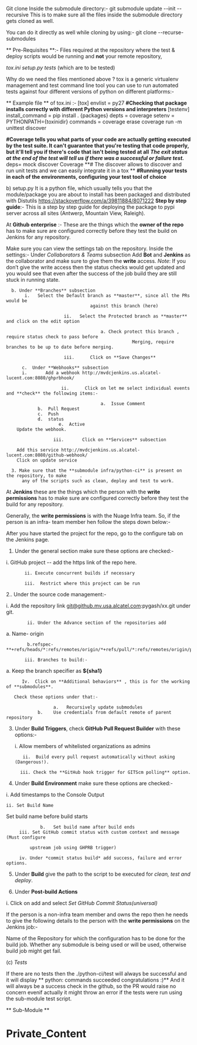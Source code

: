 Git clone <repo to be cloned>
Inside the submodule directory:-
git submodule update --init --recursive
This is to make sure all the files inside the submodule directory gets cloned as well.

You can do it directly as well while cloning by using:-
git clone --recurse-submodules <repo to be cloned>

** Pre-Requisites **:-
Files required at the repository where the test & deploy scripts would be running and **not** your remote repository,

*tox.ini*
*setup.py*
*tests* (which are to be tested)

Why do we need the files mentioned above ?
tox is a generic virtualenv management and test command line tool you can use to run automated tests against four different versions of python on different platforms:-

** Example file ** of tox.ini :-
[tox]
envlist = py27
**#Checking that package installs correctly with different Python versions and interpreters**
[testenv]
install_command = pip install . {packages}
depts = coverage
setenv = PYTHONPATH={toxinidir}
commands =
        coverage erase
        coverage run -m unittest discover
       

**#Coverage tells you what parts of your code are actually getting executed by the test suite. It can't guarantee that you're testing that code properly, but it'll tell you if there's code that isn't being tested at all**
***The exit status at the end of the test will tell us if there was a successful or failure test.***
deps=
        mock
        discover
        Coverage
**# The discover allows to discover and run unit tests and we can easily integrate it in a tox **
**#Running your tests in each of the environments, configuring your test tool of choice**
   

  b) setup.py
It  is a python file, which usually tells you that the module/package you are about to install has been packaged and distributed with Distutils
https://stackoverflow.com/a/39811884/8071222
**Step by step guide**:- This is a step by step guide for deploying the package to pypi server across all sites (Antwerp, Mountain View, Raleigh).

At **Github enterprise** :- These are the things which the **owner of the repo**  has to make sure are configured correctly before they test the build on Jenkins for any repository.

Make sure you can view the settings tab on the repository.
Inside the settings:-
Under *Collaborators & Teams* subsection
Add **Bot** and **Jenkins** as the collaborator and make sure to give them the **write** access. 
*Note*: If you don’t give the write access then the status checks would get updated and you would see that even after the success of the job build they are still stuck in running state.
	      
      b. Under **Branches** subsection
		   i. 	Select the Default branch as **master**, since all the PRs would be           
                                    against this branch (here)
		
                          ii.	Select the Protected branch as **master** and click on the edit option
                                    
                                   		a. Check protect this branch , require status check to pass before                                                
                                                    Merging, require branches to be up to date before merging.
		
                          iii.      Click on **Save Changes**
     
	      c.  Under **Webhooks** subsection
		  i.       Add a webhook http://mvdcjenkins.us.alcatel-lucent.com:8080/ghprbhook/
		
                         ii.      Click on let me select individual events and **check** the following items:-
		
                                  		a.  Issue Comment
				b.  Pull Request
				c.  Push
				d.  status
			            e.  Active
		Update the webhook.
     
                      iii.       Click on **Services** subsection

		Add this service http://mvdcjenkins.us.alcatel-lucent.com:8080/github-webhook/
		Click on update service

      3. Make sure that the **submodule infra/python-ci** is present on the repository, to make     .                   
          any of the scripts such as clean, deploy and test to work.
           
At **Jenkins** these are the things which the person with the **write permissions** has to make sure are configured correctly before they test the build for any repository.

Generally, the **write permissions** is with the Nuage Infra team. So, if the person is an infra- team member hen follow the steps down below:-	

After you have started the project for the repo, go to the configure tab on the Jenkins page.
 1.  Under the general section make sure these options are checked:-
	
i.  GitHub project -- add the https link of the repo here. 
           
           ii. Execute concurrent builds if necessary
           
           iii.  Restrict where this project can be run
        
 2..    Under the source code management:-
                            
 i. Add the repository link git@github.mv.usa.alcatel.com:pygash/xx.git under git.
	      
            ii. Under the Advance section of the repositories add 

a. Name- origin
                         
            b.refspec-**+refs/heads/*:refs/remotes/origin/*+refs/pull/*:refs/remotes/origin/pr/***
           
           iii. Branches to build:-

a.  Keep the branch specifier as **${sha1}**
		
          Iv.  Click on **Additional behaviors** , this is for the working of **submodules**.

	   Check these options under that:-
		
                      a.   Recursively update submodules
           		b.    Use credentials from default remote of parent repository
  


3.  Under **Build Triggers**, check **GitHub Pull Request Builder** with these options:-
 
	i.  Allow members of whitelisted organizations as admins

           ii.  Build every pull request automatically without asking (Dangerous!).  

          iii. Check the **GitHub hook trigger for GITScm polling** option.

4. Under **Build Environment** make sure these options are checked:-
	
i.  Add timestamps to the Console Output
	 
	ii. Set Build Name
	
Set build name before build starts

                 b.   Set build name after build ends
         iii. Set GitHub commit status with custom context and message (Must configure      

             upstream job using GHPRB trigger)

         iv. Under *commit status build* add success, failure and error options.

5. Under **Build** give the path to the script to be executed for *clean, test and deploy*.

6. Under **Post-build Actions** 

i. Click on add and select *Set GitHub Commit Status(universal)* 


If the person is a non-infra team member and owns the repo then he needs to give the following details to the person with the **write permissions** on the Jenkins job:-

Name of the Repository for which the configuration has to be done for the build job.
Whether any submodule is being used or will be used, otherwise build job might get fail.


(c)  *Tests*
     
If there are no tests then the ./python-ci/test will always be successful and it will display 
** python: commands succeeded
  congratulations :)**
And it will always be a success check in the github, so the PR would raise no concern evenif  actually it might throw an error if the tests were run using the sub-module test script. 
	
** Sub-Module **

# Private_Content
